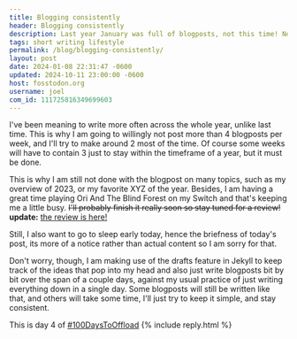 ```yaml
---
title: Blogging consistently
header: Blogging consistently
description: Last year January was full of blogposts, not this time! Not because I don't want to.
tags: short writing lifestyle
permalink: /blog/blogging-consistently/
layout: post
date: 2024-01-08 22:31:47 -0600
updated: 2024-10-11 23:00:00 -0600
host: fosstodon.org
username: joel
com_id: 111725816349699603
---
```


I've been meaning to write more often across the whole year, unlike last time. This is why I am going to willingly not post more than 4 blogposts per week, and I'll try to make around 2 most of the time. Of course some weeks will have to contain 3 just to stay within the timeframe of a year, but it must be done.

This is why I am still not done with the blogpost on many topics, such as my overview of 2023, or my favorite XYZ of the year. Besides, I am having a great time playing Ori And The Blind Forest on my Switch and that's keeping me a little busy. ~~I'll probably finish it really soon so stay tuned for a review!~~ **update:** [the review is here!](/blog/ori-and-the-blind-forest/)

Still, I also want to go to sleep early today, hence the briefness of today's post, its more of a notice rather than actual content so I am sorry for that.

Don't worry, though, I am making use of the drafts feature in Jekyll to keep track of the ideas that pop into my head and also just write blogposts bit by bit over the span of a couple days, against my usual practice of just writing everything down in a single day. Some blogposts will still be written like that, and others will take some time, I'll just try to keep it simple, and stay consistent.

This is day 4 of [#100DaysToOffload](https://100daystooffload.com)
{% include reply.html %}
